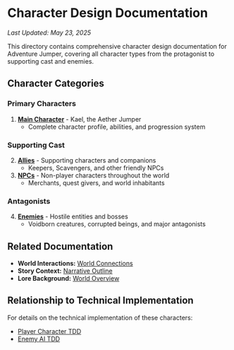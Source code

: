 # Character Design Documentation
*Last Updated: May 23, 2025*

This directory contains comprehensive character design documentation for Adventure Jumper, covering all character types from the protagonist to supporting cast and enemies.

## Character Categories

### Primary Characters
1. **[Main Character](01-main-character.md)** - Kael, the Aether Jumper
   - Complete character profile, abilities, and progression system

### Supporting Cast  
2. **[Allies](02-allies.md)** - Supporting characters and companions
   - Keepers, Scavengers, and other friendly NPCs
3. **[NPCs](04-npcs.md)** - Non-player characters throughout the world
   - Merchants, quest givers, and world inhabitants

### Antagonists
4. **[Enemies](03-enemies.md)** - Hostile entities and bosses
   - Voidborn creatures, corrupted beings, and major antagonists

## Related Documentation

- **World Interactions:** [World Connections](../Worlds/00-World-Connections.md)
- **Story Context:** [Narrative Outline](../Narrative/00-story-outline.md)
- **Lore Background:** [World Overview](../Lore/01-world-overview.md)

## Relationship to Technical Implementation

For details on the technical implementation of these characters:
- [Player Character TDD](../../02_Technical_Design/TDD/PlayerCharacter.TDD.md)
- [Enemy AI TDD](../../02_Technical_Design/TDD/EnemyAI.TDD.md)
